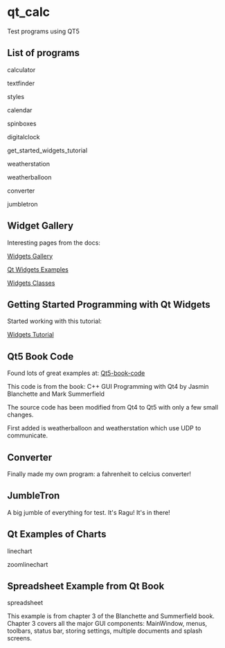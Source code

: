 # qt_calc

Test programs using QT5

## List of programs

calculator

textfinder

styles

calendar

spinboxes

digitalclock

get_started_widgets_tutorial

weatherstation

weatherballoon

converter

jumbletron

## Widget Gallery

Interesting pages from the docs:

[Widgets Gallery](https://doc.qt.io/qt-5/gallery.html)

[Qt Widgets Examples](https://doc.qt.io/qt-5/examples-widgets.html)

[Widgets Classes](https://doc.qt.io/qt-5/widget-classes.html)

## Getting Started Programming with Qt Widgets

Started working with this tutorial:

[Widgets Tutorial](https://doc.qt.io/qt-5/qtwidgets-tutorials-notepad-example.html)

## Qt5 Book Code

Found lots of great examples at:
[Qt5-book-code](https://github.com/mutse/qt5-book-code)

This code is from the book:
C++ GUI Programming with Qt4 by Jasmin Blanchette and Mark Summerfield

The source code has been modified from Qt4 to Qt5 with only a few small changes.

First added is weatherballoon and weatherstation which use UDP to communicate.

## Converter

Finally made my own program: a fahrenheit to celcius converter!

## JumbleTron

A big jumble of everything for test. It's Ragu! It's in there!

## Qt Examples of Charts

linechart

zoomlinechart

## Spreadsheet Example from Qt Book

spreadsheet

This example is from chapter 3 of the Blanchette and Summerfield book.
Chapter 3 covers all the major GUI components: MainWindow, menus, toolbars, status bar, storing settings, multiple documents and splash screens.
